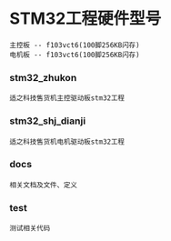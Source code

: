 # STM32工程硬件型号
    主控板 -- f103vct6(100脚256KB闪存)  
    电机板 -- f103vct6(100脚256KB闪存)

### stm32_zhukon
    适之科技售货机主控驱动板stm32工程

### stm32_shj_dianji
    适之科技售货机电机驱动板stm32工程

### docs
    相关文档及文件、定义

### test
    测试相关代码



